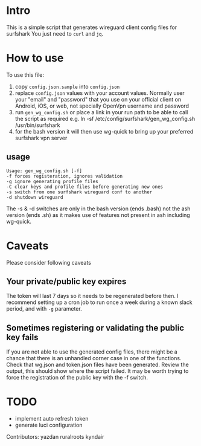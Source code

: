 # Intro

This is a simple script that generates wireguard client config files for surfshark
You just need to `curl` and `jq`.

# How to use
To use this file:
1. copy `config.json.sample` into `config.json`
2. replace `config.json` values with your account values. Normally user your "email" and "password" that you use on your official client on Android, iOS, or web, not specially OpenVpn username and password
3. run `gen_wg_config.sh` or place a link in your run path to be able to call the script as required e.g. ln -sf /etc/config/surfshark/gen_wg_config.sh /usr/bin/surfshark
4. for the bash version it will then use wg-quick to bring up your preferred surfshark vpn server

## usage

```shell
Usage: gen_wg_config.sh [-f]
-f forces registeration, ignores validation
-g ignore generating profile files
-C clear keys and profile files before generating new ones
-s switch from one surfshark wireguard conf to another
-d shutdown wireguard
```

The -s & -d switches are only in the bash version (ends .bash) not the ash version (ends .sh) as it makes use of features not present in ash including wg-quick.

# Caveats

Please consider following caveats

## Your private/public key expires

The token will last 7 days so it needs to be regenerated before then.
I recommend setting up a cron job to run once a week during a known slack period, and with `-g` parameter.

## Sometimes registering or validating the public key fails

If you are not able to use the generated config files, there might be a chance that there is an unhandled corner case in one of the functions. Check that wg.json and token.json files have been generated. Review the output, this should show where the script failed. It may be worth trying to force the registration of the public key with the -f switch.

# TODO

- implement auto refresh token
- generate luci configuration

Contributors:
yazdan
ruralroots
kyndair

